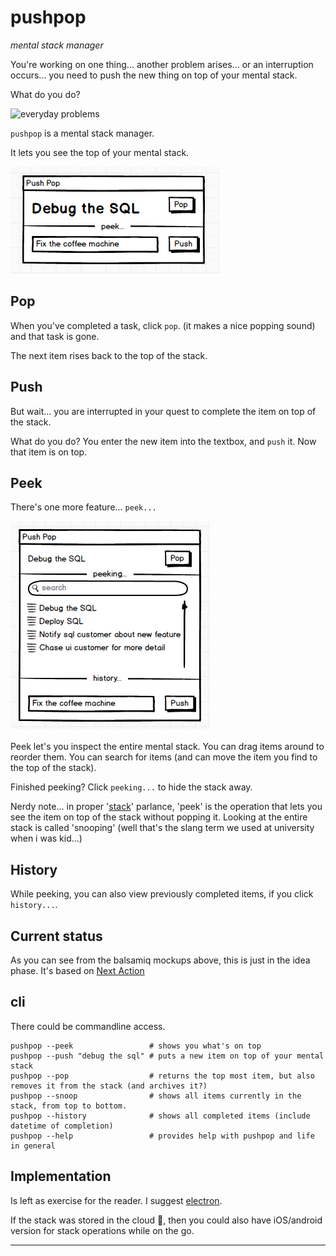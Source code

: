 # pushpop

*mental stack manager*


You're working on one thing... another problem arises... or an interruption occurs... you need to push the new thing on top of your mental stack.

What do you do?

![everyday problems](image/Everyday+problems_690247_4723564.gif)


`pushpop` is a mental stack manager.

It lets you see the top of your mental stack.

![push pop](image/push_pop.png)

## Pop

When you've completed a task, click `pop`. (it makes a nice popping sound) and that task is gone.

The next item rises back to the top of the stack.

## Push

But wait... you are interrupted in your quest to complete the item on top of the stack.

What do you do? You enter the new item into the textbox, and `push` it. Now that item is on top.

## Peek

There's one more feature... `peek...`

![push pop](image/push_pop_peek.png)


Peek let's you inspect the entire mental stack. You can drag items around to reorder them. You can search for items (and can move the item you find to the top of the stack). 

Finished peeking? Click `peeking...` to hide the stack away.

Nerdy note... in proper '[stack](https://en.wikipedia.org/wiki/Stack_(abstract_data_type))' parlance, 'peek' is the operation that lets you see the item on top of the stack without popping it. Looking at the entire stack is called 'snooping' (well that's the slang term we used at university when i was kid...)


## History

While peeking, you can also view previously completed items, if you click `history...`.


## Current status

As you can see from the balsamiq mockups above, this is just in the idea phase. It's based on [Next Action](http://www.timesnapper.com/NextAction/)


## cli

There could be commandline access.

    pushpop --peek                 # shows you what's on top
    pushpop --push "debug the sql" # puts a new item on top of your mental stack
    pushpop --pop                  # returns the top most item, but also removes it from the stack (and archives it?)
    pushpop --snoop                # shows all items currently in the stack, from top to bottom.
    pushpop --history              # shows all completed items (include datetime of completion)
    pushpop --help                 # provides help with pushpop and life in general
    
## Implementation

Is left as exercise for the reader. I suggest [electron](http://electron.atom.io/).

If the stack was stored in the cloud &#2601;, then you could also have iOS/android version for stack operations while on the go.


---




